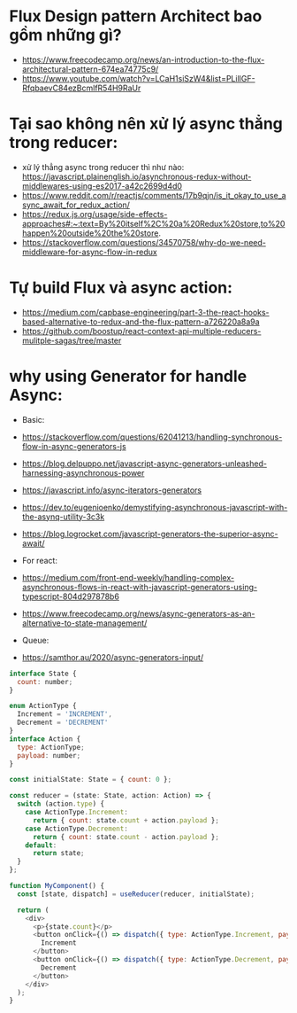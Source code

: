 
# Flux Design pattern Architect bao gồm những gì?
* https://www.freecodecamp.org/news/an-introduction-to-the-flux-architectural-pattern-674ea74775c9/
* https://www.youtube.com/watch?v=LCaH1siSzW4&list=PLillGF-RfqbaevC84ezBcmlfR54H9RaUr

# Tại sao không nên xử lý async thẳng trong reducer:
* xử lý thẳng async trong reducer thì như nào: https://javascript.plainenglish.io/asynchronous-redux-without-middlewares-using-es2017-a42c2699d4d0
* https://www.reddit.com/r/reactjs/comments/17b9qjn/is_it_okay_to_use_async_await_for_redux_action/
* https://redux.js.org/usage/side-effects-approaches#:~:text=By%20itself%2C%20a%20Redux%20store,to%20happen%20outside%20the%20store.
* https://stackoverflow.com/questions/34570758/why-do-we-need-middleware-for-async-flow-in-redux

# Tự build Flux và async action:
* https://medium.com/capbase-engineering/part-3-the-react-hooks-based-alternative-to-redux-and-the-flux-pattern-a726220a8a9a
* https://github.com/boostup/react-context-api-multiple-reducers-mulitple-sagas/tree/master

# why using Generator for handle Async:
* Basic:
* https://stackoverflow.com/questions/62041213/handling-synchronous-flow-in-async-generators-js
* https://blog.delpuppo.net/javascript-async-generators-unleashed-harnessing-asynchronous-power
* https://javascript.info/async-iterators-generators
* https://dev.to/eugenioenko/demystifying-asynchronous-javascript-with-the-asynq-utility-3c3k
* https://blog.logrocket.com/javascript-generators-the-superior-async-await/

* For react:
* https://medium.com/front-end-weekly/handling-complex-asynchronous-flows-in-react-with-javascript-generators-using-typescript-804d297878b6
* https://www.freecodecamp.org/news/async-generators-as-an-alternative-to-state-management/

* Queue:
* https://samthor.au/2020/async-generators-input/

```js
interface State {
  count: number;
}

enum ActionType {
  Increment = 'INCREMENT',
  Decrement = 'DECREMENT'
}
interface Action {
  type: ActionType;
  payload: number;
}

const initialState: State = { count: 0 };

const reducer = (state: State, action: Action) => {
  switch (action.type) {
    case ActionType.Increment:
      return { count: state.count + action.payload };
    case ActionType.Decrement:
      return { count: state.count - action.payload };
    default:
      return state;
  }
};

function MyComponent() {
  const [state, dispatch] = useReducer(reducer, initialState);

  return (
    <div>
      <p>{state.count}</p>
      <button onClick={() => dispatch({ type: ActionType.Increment, payload: 1 })}>
        Increment
      </button>
      <button onClick={() => dispatch({ type: ActionType.Decrement, payload: 1 })}>
        Decrement
      </button>
    </div>
  );
}
```